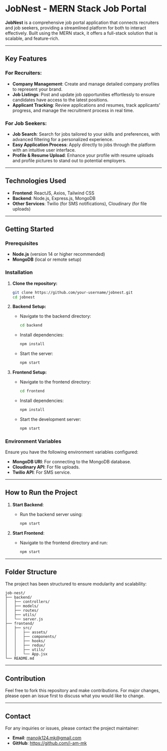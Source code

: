 # **JobNest - MERN Stack Job Portal**

**JobNest** is a comprehensive job portal application that connects recruiters and job seekers, providing a streamlined platform for both to interact effectively. Built using the MERN stack, it offers a full-stack solution that is scalable, and feature-rich.

---

## **Key Features**

### **For Recruiters:**
- **Company Management**: Create and manage detailed company profiles to represent your brand.
- **Job Listings**: Post and update job opportunities effortlessly to ensure candidates have access to the latest positions.
- **Applicant Tracking**: Review applications and resumes, track applicants' progress, and manage the recruitment process in real time.

### **For Job Seekers:**
- **Job Search**: Search for jobs tailored to your skills and preferences, with advanced filtering for a personalized experience.
- **Easy Application Process**: Apply directly to jobs through the platform with an intuitive user interface.
- **Profile & Resume Upload**: Enhance your profile with resume uploads and profile pictures to stand out to potential employers.

---

## **Technologies Used**
- **Frontend**: ReactJS, Axios, Tailwind CSS
- **Backend**: Node.js, Express.js, MongoDB
- **Other Services**: Twilio (for SMS notifications), Cloudinary (for file uploads)

---

## **Getting Started**

### **Prerequisites**
- **Node.js** (version 14 or higher recommended)
- **MongoDB** (local or remote setup)

### **Installation**

1. **Clone the repository:**
   ```bash
   git clone https://github.com/your-username/jobnest.git
   cd jobnest
   ```

2. **Backend Setup:**
   - Navigate to the backend directory:
     ```bash
     cd backend
     ```
   - Install dependencies:
     ```bash
     npm install
     ```
   - Start the server:
     ```bash
     npm start
     ```

3. **Frontend Setup:**
   - Navigate to the frontend directory:
     ```bash
     cd frontend
     ```
   - Install dependencies:
     ```bash
     npm install
     ```
   - Start the development server:
     ```bash
     npm start
     ```

### **Environment Variables**
Ensure you have the following environment variables configured:
- **MongoDB URI**: For connecting to the MongoDB database.
- **Cloudinary API**: For file uploads.
- **Twilio API**: For SMS service.

---

## **How to Run the Project**

1. **Start Backend**:
   - Run the backend server using:
     ```bash
     npm start
     ```

2. **Start Frontend**:
   - Navigate to the frontend directory and run:
     ```bash
     npm start
     ```

---

## **Folder Structure**

The project has been structured to ensure modularity and scalability:

```
job-nest/
├── backend/
│   ├── controllers/
│   ├── models/
│   ├── routes/
│   ├── utils/
│   └── server.js
├── frontend/
│   ├── src/
│   │   ├── assets/
│   │   ├── components/
│   │   ├── hooks/
│   │   ├── redux/
│   │   ├── utils/
│   │   └── App.jsx
└── README.md
```

---

## **Contribution**

Feel free to fork this repository and make contributions. For major changes, please open an issue first to discuss what you would like to change.

---

## **Contact**

For any inquiries or issues, please contact the project maintainer:
- **Email**: manojk124.mk@gmail.com
- **GitHub**: https://github.com/i-am-mk
